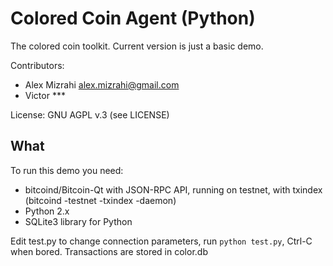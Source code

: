 Colored Coin Agent (Python)
===========================

The colored coin toolkit. Current version is just a basic demo.

Contributors:

 * Alex Mizrahi <alex.mizrahi@gmail.com>
 * Victor ***

License: GNU AGPL v.3 (see LICENSE)

What
----

To run this demo you need:

 * bitcoind/Bitcoin-Qt with JSON-RPC API, running on testnet, with txindex
   (bitcoind -testnet -txindex -daemon)
 * Python 2.x
 * SQLite3 library for Python

Edit test.py to change connection parameters, run `python test.py`, Ctrl-C when bored.
Transactions are stored in color.db
 
